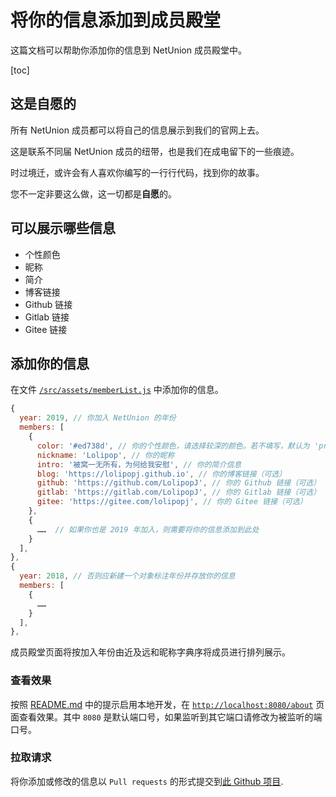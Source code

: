 # 将你的信息添加到成员殿堂

这篇文档可以帮助你添加你的信息到 NetUnion 成员殿堂中。

[toc]

## 这是自愿的

所有 NetUnion 成员都可以将自己的信息展示到我们的官网上去。

这是联系不同届 NetUnion 成员的纽带，也是我们在成电留下的一些痕迹。

时过境迁，或许会有人喜欢你编写的一行行代码，找到你的故事。

您不一定非要这么做，这一切都是**自愿**的。

## 可以展示哪些信息

- 个性颜色
- 昵称
- 简介
- 博客链接
- Github 链接
- Gitlab 链接
- Gitee 链接

## 添加你的信息

在文件 [`/src/assets/memberList.js`](../src/assets/memberList.js) 中添加你的信息。

```js
{
  year: 2019, // 你加入 NetUnion 的年份
  members: [
    {
      color: '#ed738d', // 你的个性颜色，请选择较深的颜色。若不填写，默认为 'primary'
      nickname: 'Lolipop', // 你的昵称
      intro: '被窝一无所有，为何给我安慰', // 你的简介信息
      blog: 'https://lolipopj.github.io', // 你的博客链接（可选）
      github: 'https://github.com/LolipopJ', // 你的 Github 链接（可选）
      gitlab: 'https://gitlab.com/LolipopJ', // 你的 Gitlab 链接（可选）
      gitee: 'https://gitee.com/lolipopj', // 你的 Gitee 链接（可选）
    },
    {
      ……  // 如果你也是 2019 年加入，则需要将你的信息添加到此处
    }
  ],
},
{
  year: 2018, // 否则应新建一个对象标注年份并存放你的信息
  members: [
    {
      ……
    }
  ],
},
```

成员殿堂页面将按加入年份由近及远和昵称字典序将成员进行排列展示。

### 查看效果

按照 [README.md](../README.md) 中的提示启用本地开发，在 [`http://localhost:8080/about`](http://localhost:8080/about) 页面查看效果。其中 `8080` 是默认端口号，如果监听到其它端口请修改为被监听的端口号。

### 拉取请求

将你添加或修改的信息以 `Pull requests` 的形式提交到[此 Github 项目](https://github.com/uestclug/nu-official/pulls).

